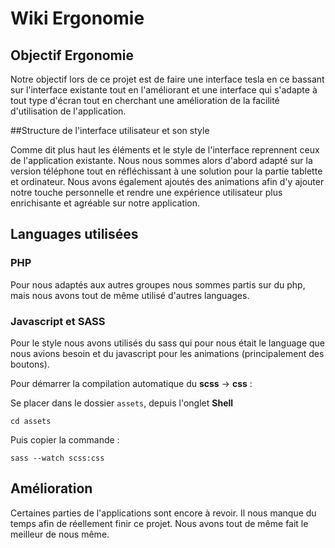 # Wiki Ergonomie

## Objectif Ergonomie

Notre objectif lors de ce projet est de faire une interface tesla en ce bassant sur l'interface existante tout en l'améliorant et une interface qui s'adapte à tout type d'écran tout en cherchant une amélioration de la facilité d'utilisation de l'application.

##Structure de l'interface utilisateur et son style 

Comme dit plus haut les éléments et le style de l'interface reprennent ceux de l'application existante. Nous nous sommes alors d'abord adapté sur la version téléphone tout en réfléchissant à une solution pour la partie tablette et ordinateur. 
Nous avons également ajoutés des animations afin d'y ajouter notre touche personnelle et rendre une expérience utilisateur plus enrichisante et agréable sur notre application.

## Languages utilisées 

### PHP
Pour nous adaptés aux autres groupes nous sommes partis sur du php, mais nous avons tout de même utilisé d'autres languages. 

### Javascript et SASS
Pour le style nous avons utilisés du sass qui pour nous était le language que nous avions besoin et du javascript pour les animations (principalement des boutons).

Pour démarrer la compilation automatique du **scss** -> **css** : 

Se placer dans le dossier `assets`, depuis l'onglet **Shell**
```
cd assets
```
Puis copier la commande : 
```
sass --watch scss:css
```


## Amélioration 

Certaines parties de l'applications sont encore à revoir. Il nous manque du temps afin de réellement finir ce projet. 
Nous avons tout de même fait le meilleur de nous même. 
